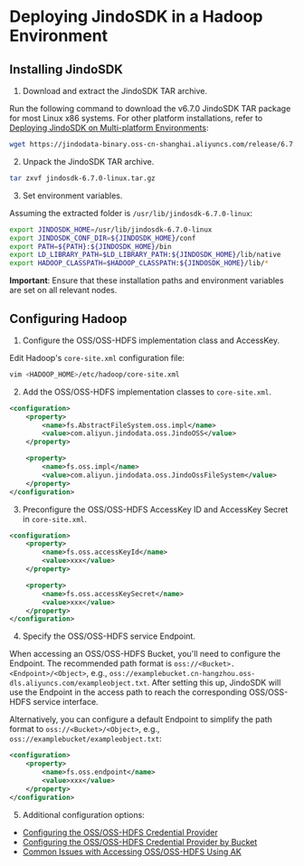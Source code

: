 # Deploying JindoSDK in a Hadoop Environment

## Installing JindoSDK

1. Download and extract the JindoSDK TAR archive.

Run the following command to download the v6.7.0 JindoSDK TAR package for most Linux x86 systems. For other platform installations, refer to [Deploying JindoSDK on Multi-platform Environments](jindosdk_deployment_multi_platform.md):
```bash
wget https://jindodata-binary.oss-cn-shanghai.aliyuncs.com/release/6.7.0/jindosdk-6.7.0-linux.tar.gz
```

2. Unpack the JindoSDK TAR archive.
```bash
tar zxvf jindosdk-6.7.0-linux.tar.gz
```

3. Set environment variables.

Assuming the extracted folder is `/usr/lib/jindosdk-6.7.0-linux`:

```bash
export JINDOSDK_HOME=/usr/lib/jindosdk-6.7.0-linux
export JINDOSDK_CONF_DIR=${JINDOSDK_HOME}/conf
export PATH=${PATH}:${JINDOSDK_HOME}/bin
export LD_LIBRARY_PATH=$LD_LIBRARY_PATH:${JINDOSDK_HOME}/lib/native
export HADOOP_CLASSPATH=$HADOOP_CLASSPATH:${JINDOSDK_HOME}/lib/*
```
**Important**: Ensure that these installation paths and environment variables are set on all relevant nodes.

## Configuring Hadoop

1. Configure the OSS/OSS-HDFS implementation class and AccessKey.

Edit Hadoop's `core-site.xml` configuration file:
```bash
vim <HADOOP_HOME>/etc/hadoop/core-site.xml
```

2. Add the OSS/OSS-HDFS implementation classes to `core-site.xml`.
```xml
<configuration>
    <property>
        <name>fs.AbstractFileSystem.oss.impl</name>
        <value>com.aliyun.jindodata.oss.JindoOSS</value>
    </property>

    <property>
        <name>fs.oss.impl</name>
        <value>com.aliyun.jindodata.oss.JindoOssFileSystem</value>
    </property>
</configuration>
```

3. Preconfigure the OSS/OSS-HDFS AccessKey ID and AccessKey Secret in `core-site.xml`.
```xml
<configuration>
    <property>
        <name>fs.oss.accessKeyId</name>
        <value>xxx</value>
    </property>

    <property>
        <name>fs.oss.accessKeySecret</name>
        <value>xxx</value>
    </property>
</configuration>
```

4. Specify the OSS/OSS-HDFS service Endpoint.

When accessing an OSS/OSS-HDFS Bucket, you'll need to configure the Endpoint. The recommended path format is `oss://<Bucket>.<Endpoint>/<Object>`, e.g., `oss://examplebucket.cn-hangzhou.oss-dls.aliyuncs.com/exampleobject.txt`. After setting this up, JindoSDK will use the Endpoint in the access path to reach the corresponding OSS/OSS-HDFS service interface.

Alternatively, you can configure a default Endpoint to simplify the path format to `oss://<Bucket>/<Object>`, e.g., `oss://examplebucket/exampleobject.txt`:
```xml
<configuration>
    <property>
        <name>fs.oss.endpoint</name>
        <value>xxx</value>
    </property>
</configuration>
```

5. Additional configuration options:
- [Configuring the OSS/OSS-HDFS Credential Provider](./jindosdk_credential_provider.md)
- [Configuring the OSS/OSS-HDFS Credential Provider by Bucket](./jindosdk_credential_provider_bucket.md)
- [Common Issues with Accessing OSS/OSS-HDFS Using AK](./jindosdk_credential_provider_faq.md)